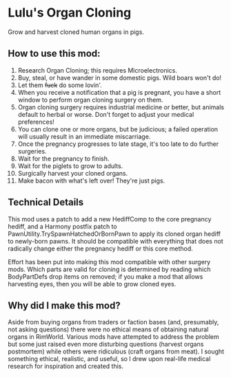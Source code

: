 # Lulu's Organ Cloning
Grow and harvest cloned human organs in pigs.

## How to use this mod:
  1. Research Organ Cloning; this requires Microelectronics.
  2. Buy, steal, or have wander in some domestic pigs. Wild boars won't do!
  3. Let them ~~fuck~~ do some lovin'.
  4. When you receive a notification that a pig is pregnant, you have a short window to perform organ cloning surgery on them.
  5. Organ cloning surgery requires industrial medicine or better, but animals default to herbal or worse. Don't forget to adjust your medical preferences!
  6. You can clone one or more organs, but be judicious; a failed operation will usually result in an immediate miscarriage.
  7. Once the pregnancy progresses to late stage, it's too late to do further surgeries.
  8. Wait for the pregnancy to finish.
  9. Wait for the piglets to grow to adults.
 10. Surgically harvest your cloned organs.
 11. Make bacon with what's left over! They're just pigs.

## Technical Details
This mod uses a patch to add a new HediffComp to the core pregnancy hediff, and a Harmony postfix patch to PawnUtility.TrySpawnHatchedOrBornPawn to apply its cloned organ hediff to newly-born pawns. It should be compatible with everything that does not radically change either the pregnancy hediff or this core method.

Effort has been put into making this mod compatible with other surgery mods. Which parts are valid for cloning is determined by reading which BodyPartDefs drop items on removed; if you make a mod that allows harvesting eyes, then you will be able to grow cloned eyes.

## Why did I make this mod?
Aside from buying organs from traders or faction bases (and, presumably, not asking questions) there were no ethical means of obtaining natural organs in RimWorld. Various mods have attempted to address the problem but some just raised even more disturbing questions (harvest organs postmortem) while others were ridiculous (craft organs from meat). I sought something ethical, realistic, and useful, so I drew upon real-life medical research for inspiration and created this.
